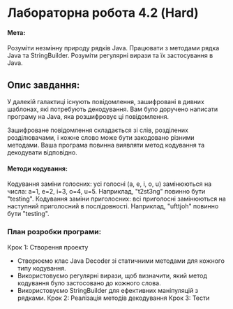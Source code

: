 # Лабораторна робота 4.2 (Hard)
#### Мета:
Розуміти незмінну природу рядків Java.
Працювати з методами рядка Java та StringBuilder.
Розуміти регулярні вирази та їх застосування в Java.
## Опис завдання:
У далекій галактиці існують повідомлення, зашифровані в дивних шаблонах, які потребують декодування. Вам було доручено написати програму на Java, яка розшифровує ці повідомлення.

Зашифроване повідомлення складається зі слів, розділених розділювачами, і кожне слово може бути закодовано різними методами. Ваша програма повинна виявляти метод кодування та декодувати відповідно.

#### Методи кодування:
Кодування заміни голосних: усі голосні (a, e, i, o, u) замінюються на числа: a=1, e=2, i=3, o=4, u=5. Наприклад, "t2st3ng" повинно бути "testing".
Кодування заміни приголосних: всі приголосні замінюються на наступний приголосний в послідовності. Наприклад, "ufttjoh" повинно бути "testing".


### План розробки програми:
Крок 1: Створення проекту
- Створюємо клас Java Decoder зі статичними методами для кожного типу кодування.
- Використовуємо регулярні вирази, щоб визначити, який метод кодування було застосовано до кожного слова.
- Використовуємо StringBuilder для ефективних маніпуляцій з рядками.
Крок 2: Реалізація методів декодування
Крок 3: Тести
